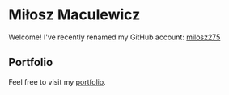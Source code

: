 # Miłosz Maculewicz

Welcome! I've recently renamed my GitHub account: [milosz275](https://github.com/milosz275)

## Portfolio

Feel free to visit my [portfolio](https://milosz275.github.io).
